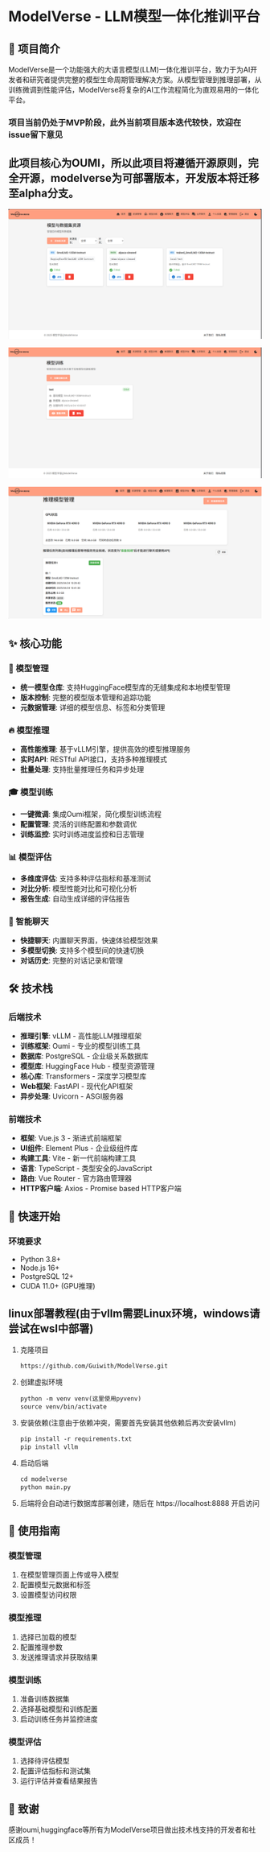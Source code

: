 # ModelVerse - LLM模型一体化推训平台

## 🚀 项目简介

ModelVerse是一个功能强大的大语言模型(LLM)一体化推训平台，致力于为AI开发者和研究者提供完整的模型生命周期管理解决方案。从模型管理到推理部署，从训练微调到性能评估，ModelVerse将复杂的AI工作流程简化为直观易用的一体化平台。

### 项目当前仍处于MVP阶段，此外当前项目版本迭代较快，欢迎在issue留下意见
## 此项目核心为OUMI，所以此项目将遵循开源原则，完全开源，modelverse为可部署版本，开发版本将迁移至alpha分支。

![](assets\1.png)

![2](assets/2.png)

![3](assets/3.png)

## ✨ 核心功能

### 🎯 模型管理
- **统一模型仓库**: 支持HuggingFace模型库的无缝集成和本地模型管理
- **版本控制**: 完整的模型版本管理和追踪功能
- **元数据管理**: 详细的模型信息、标签和分类管理

### 🔥 模型推理
- **高性能推理**: 基于vLLM引擎，提供高效的模型推理服务
- **实时API**: RESTful API接口，支持多种推理模式
- **批量处理**: 支持批量推理任务和异步处理

### 🎓 模型训练
- **一键微调**: 集成Oumi框架，简化模型训练流程
- **配置管理**: 灵活的训练配置和参数调优
- **训练监控**: 实时训练进度监控和日志管理

### 📊 模型评估
- **多维度评估**: 支持多种评估指标和基准测试
- **对比分析**: 模型性能对比和可视化分析
- **报告生成**: 自动生成详细的评估报告

### 💬 智能聊天
- **快捷聊天**: 内置聊天界面，快速体验模型效果
- **多模型切换**: 支持多个模型间的快速切换
- **对话历史**: 完整的对话记录和管理

## 🛠️ 技术栈

### 后端技术
- **推理引擎**: vLLM - 高性能LLM推理框架
- **训练框架**: Oumi - 专业的模型训练工具
- **数据库**: PostgreSQL - 企业级关系数据库
- **模型库**: HuggingFace Hub - 模型资源管理
- **核心库**: Transformers - 深度学习模型库
- **Web框架**: FastAPI - 现代化API框架
- **异步处理**: Uvicorn - ASGI服务器

### 前端技术
- **框架**: Vue.js 3 - 渐进式前端框架
- **UI组件**: Element Plus - 企业级组件库
- **构建工具**: Vite - 新一代前端构建工具
- **语言**: TypeScript - 类型安全的JavaScript
- **路由**: Vue Router - 官方路由管理器
- **HTTP客户端**: Axios - Promise based HTTP客户端


## 🚀 快速开始

### 环境要求
- Python 3.8+
- Node.js 16+
- PostgreSQL 12+
- CUDA 11.0+ (GPU推理)

## linux部署教程(由于vllm需要Linux环境，windows请尝试在wsl中部署)
1. 克隆项目

   ```
   https://github.com/Guiwith/ModelVerse.git
   ```

2. 创建虚拟环境

   ```
   python -m venv venv(这里使用pyvenv)
   source venv/bin/activate
   ```

3. 安装依赖(注意由于依赖冲突，需要首先安装其他依赖后再次安装vllm)

   ```
   pip install -r requirements.txt
   pip install vllm
   ```

4. 启动后端

   ```
   cd modelverse
   python main.py
   ```

5. 后端将会自动进行数据库部署创建，随后在 https://localhost:8888 开启访问

## 📖 使用指南

### 模型管理
1. 在模型管理页面上传或导入模型
2. 配置模型元数据和标签
3. 设置模型访问权限

### 模型推理
1. 选择已加载的模型
2. 配置推理参数
3. 发送推理请求并获取结果

### 模型训练
1. 准备训练数据集
2. 选择基础模型和训练配置
3. 启动训练任务并监控进度

### 模型评估
1. 选择待评估模型
2. 配置评估指标和测试集
3. 运行评估并查看结果报告


## 🎉 致谢

感谢oumi,huggingface等所有为ModelVerse项目做出技术栈支持的开发者和社区成员！
